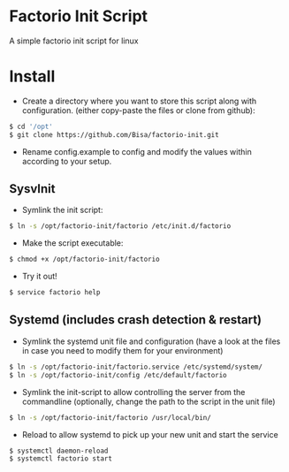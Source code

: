 # Factorio Init Script
A simple factorio init script for linux

# Install
- Create a directory where you want to store this script along with configuration. (either copy-paste the files or clone from github):

 ```bash
 $ cd '/opt'
 $ git clone https://github.com/Bisa/factorio-init.git
 ```
- Rename config.example to config and modify the values within according to your setup.

## SysvInit
- Symlink the init script:

 ```bash
 $ ln -s /opt/factorio-init/factorio /etc/init.d/factorio
 ```
- Make the script executable:

 ```bash
 $ chmod +x /opt/factorio-init/factorio
 ```
- Try it out!

 ```bash
 $ service factorio help
 ```

## Systemd (includes crash detection & restart)
- Symlink the systemd unit file and configuration (have a look at the files in case you need to modify them for your environment)
 
 ```bash
 $ ln -s /opt/factorio-init/factorio.service /etc/systemd/system/
 $ ln -s /opt/factorio-init/config /etc/default/factorio
 ```
- Symlink the init-script to allow controlling the server from the commandline (optionally, change the path to the script in the unit file)
 
 ```bash
 $ ln -s /opt/factorio-init/factorio /usr/local/bin/
 ```
- Reload to allow systemd to pick up your new unit and start the service
 
 ```bash
 $ systemctl daemon-reload
 $ systemctl factorio start
 ```
